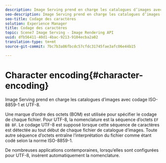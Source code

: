 ```yaml
---
description: Image Serving prend en charge les catalogues d’images avec codage ISO-8859-1 et UTF-8.
seo-description: Image Serving prend en charge les catalogues d’images avec codage ISO-8859-1 et UTF-8.
seo-title: Codage des caractères
solution: Experience Manager
title: Codage des caractères
topic: Scene7 Image Serving - Image Rendering API
uuid: dfb56411-40d1-4bac-9213-9104ecba2a02
translation-type: tm+mt
source-git-commit: 7bc7b3a86fbcdc57cfdc31745fae3afc06e44b15

---
```



# Character encoding{#character-encoding}

Image Serving prend en charge les catalogues d’images avec codage ISO-8859-1 et UTF-8.

Une marque d’ordre des octets (BOM) est utilisée pour spécifier le codage de chaque fichier. Pour UTF-8, la nomenclature est la séquence d’octets `EF BB BF`. Le codage UTF-8 est supposé lorsque cette séquence de caractères est détectée au tout début de chaque fichier de catalogue d’images. Toute autre séquence d’octets entraîne l’interprétation du fichier comme étant codé selon la norme ISO-8859-1.

De nombreuses applications contemporaines, lorsqu’elles sont configurées pour UTF-8, insèrent automatiquement la nomenclature.
